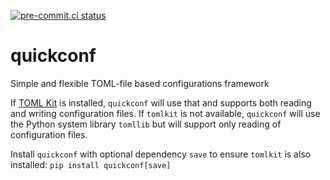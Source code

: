 [![pre-commit.ci status](https://results.pre-commit.ci/badge/github/mortencombat/quickconf/main.svg)](https://results.pre-commit.ci/latest/github/mortencombat/quickconf/main)

# quickconf

Simple and flexible TOML-file based configurations framework

If [TOML Kit](https://pypi.org/project/tomlkit/) is installed, `quickconf` will use that and supports both reading and writing configuration files. If `tomlkit` is not available, `quickconf` will use the Python system library `tomllib` but will support only reading of configuration files.

Install `quickconf` with optional dependency `save` to ensure `tomlkit` is also installed: `pip install quickconf[save]`
